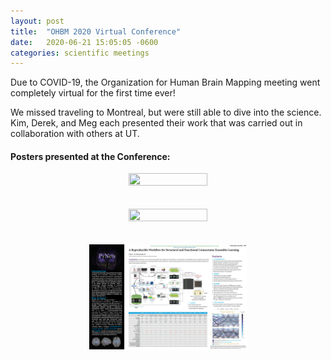 ```yaml
---
layout: post
title:  "OHBM 2020 Virtual Conference"
date:   2020-06-21 15:05:05 -0600
categories: scientific meetings
---
```


Due to COVID-19, the Organization for Human Brain Mapping meeting went completely virtual for the first time ever!

We missed traveling to Montreal, but were still able to dive into the science.
Kim, Derek, and Meg each presented their work that was carried out in collaboration with others at UT.

#### Posters presented at the Conference:

<center><img src="/assets/conferencepics/OHBM/Kim2020.jpg" style="width: 50%; height: 50%"></center>
<br>
<br>
<center><img src="/assets/conferencepics/OHBM/mcmahon_ohbm_2020.jpg" style="width: 50%; height: 50%"></center>
<br>
<br>
<center><img src="/assets/conferencepics/OHBM/Derek2020.jpg" style="width: 50%; height: 50%"></center>
<br>
